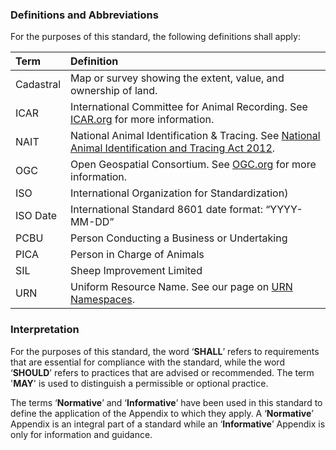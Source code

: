 ### Definitions and Abbreviations

For the purposes of this standard, the following definitions shall apply:

Term | Definition
:--- | :---------
Cadastral | Map or survey showing the extent, value, and ownership of land.
ICAR | International Committee for Animal Recording. See [ICAR.org](https://www.icar.org/) for more information.
NAIT | National Animal Identification & Tracing. See [National Animal Identification and Tracing Act 2012](http://www.legislation.govt.nz/act/public/2012/0002/latest/DLM3430220.html).
OGC | Open Geospatial Consortium. See [OGC.org](https://www.ogc.org/) for more information.
ISO | International Organization for Standardization)
ISO Date | International Standard 8601 date format: “YYYY-MM-DD”
PCBU | Person Conducting a Business or Undertaking
PICA | Person in Charge of Animals
SIL | Sheep Improvement Limited
URN | Uniform Resource Name. See our page on [URN Namespaces](https://github.com/Datalinker-Org/Farm-Data-Standards/blob/master/FarmDataStandards_Namespaces-for-Farm-Data-Identifiers.md).

### Interpretation

For the purposes of this standard, the word ‘**SHALL**’ refers to requirements that are essential for compliance with the standard, while the word ‘**SHOULD**’ refers to practices that are advised or recommended. The term '**MAY**' is used to distinguish a permissible or optional practice.

The terms ‘**Normative**’ and ‘**Informative**’ have been used in this standard to define the application of the Appendix to which they apply. A ‘**Normative**’ Appendix is an integral part of a standard while an ‘**Informative**’ Appendix is only for information and guidance.
